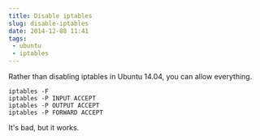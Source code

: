 ```yaml
---
title: Disable iptables
slug: disable-iptables
date: 2014-12-08 11:41
tags:
 - ubuntu
 - iptables
---
```

Rather than disabling iptables in Ubuntu 14.04, you can allow everything.

    iptables -F
    iptables -P INPUT ACCEPT
    iptables -P OUTPUT ACCEPT
    iptables -P FORWARD ACCEPT

It's bad, but it works.
